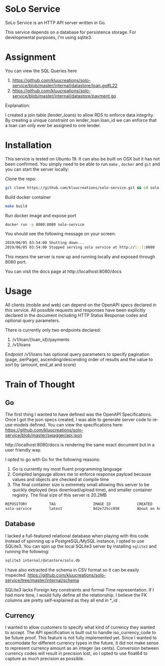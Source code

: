 # SoLo Service

SoLo Service is an HTTP API server written in Go.

This service depends on a database for persistence storage. For developmental purposes, I'm using sqlite3.

# Assignment
You can view the SQL Queries here
1) https://github.com/kluucreations/solo-service/blob/master/internal/datastore/loan.go#L22
2) https://github.com/kluucreations/solo-service/blob/master/internal/datastore/payment.go

Explanation: 

I created a join table (lender_loans) to allow RDS to enforce data integrity. By creating a unique constraint on lender_loan.loan_id we can enforce that a loan can only ever be assigned to one lender.


# Installation

This service is tested on Ubuntu 19. It can also be built on OSX but it has not been confirmed.
You simply need to be able to run ```make``` , ```docker``` and ```git``` and you can start the server locally:


Clone the repo:
```bash
git clone https://github.com/kluucreations/solo-service.git && cd solo-service
```
Build docker container
```bash
make build
```
Run docker image and expose port
```bash
docker run -p 8080:8080 solo-service
```
You should see the following message on your screen:
```bash
2019/06/05 03:54:00 Shutting down... 
2019/06/05 03:54:00 Stopped serving solo service at http://[::]:8080
```
This means the server is now up and running locally and exposed through 8080 port.

You can visit the docs page at http://localhost:8080/docs
# Usage

All clients (mobile and web) can depend on the OpenAPI specs declared in this service. All possible requests and responses have been explicitly declared in the document including HTTP Status Response codes and optional query parameters.

There is currently only two endpoints declared: 
1) /v1/loan/{loan_id}/payments
2) /v1/loans

Endpoint /v1/loans has optional query parameters to specify pagination (page, perPage), ascending/descending order of results and the value to sort by (amount, end_at and score)

# Train of Thought
## Go
The first thing I wanted to have defined was the OpenAPI Specifications.
Once I got the json specs created, I was able to generate server code to re-use models defined.
You can view the specifications here:
https://github.com/kluucreations/solo-service/blob/master/swagger/api.json

http://localhost:8080/docs is rendering the same exact document but in a user friendly way.

I opted to go with Go for the following reasons:
1) Go is currently my most fluent programming language
2) Compiled langauge allows me to enforce response payload because values and objects are checked at compile time
3) The final container size is extremely small allowing this server to be quickly deployed (less download/upload time), and smaller container registry. The final size of this server is 20.2MB
```bash
REPOSITORY          TAG                 IMAGE ID            CREATED             SIZE
solo-service        latest              9d2e725cc058        About an hour ago   20.2MB
```

## Database

I lacked a full-featured relational database when playing with this code.
Instead of spinning up a PostgreSQL/MySQL instance, I opted to use SQLite3.
You can spin up the local SQLite3 server by installing ```sqlite3``` and running the following:
```bash
sqlite3 internal/datastore/solo.db
```
I have also extracted the schema in CSV format so it can be easily inspected.
https://github.com/kluucreations/solo-service/tree/master/internal/schema

SQLite3 lacks Foreign key constraints and formal Time representation.
If I had more time, I would fully define all the relationship. I believe the FK columns are pretty self-explained as they all end in *_id .

## Currency
I wanted to allow customers to specify what kind of currency they wanted to accept.
The API specification is built out to handle iso_currency_code to be future proof. This feature is not fully implemented yet.
Since I wanted to accomodate for different currency types in the future, it did not make sense to represent currency amount as an integer (as cents). Conversion between currency codes will result in precision lost, so I opted to use float64 to capture as much precision as possible.

